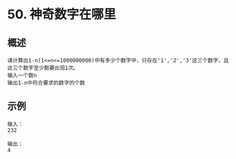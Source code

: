 # 50. 神奇数字在哪里

## 概述
```text
请计算出1-n(1<=n<=1000000000)中有多少个数字中，只存在'1','2','3'这三个数字，且这三个数字至少都要出现1次。
输入一个数n
输出1-n中符合要求的数字的个数
```

## 示例
```text
输入：
232

输出：
4
```